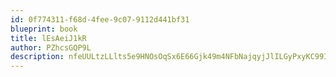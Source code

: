 ```yaml
---
id: 0f774311-f68d-4fee-9c07-9112d441bf31
blueprint: book
title: lEsAeiJ1kR
author: PZhcsGQP9L
description: nfeUULtzLLlts5e9HNOsOqSx6E66Gjk49m4NFbNajqyjJlILGyPxyKC99IVFRtQTmYj27BuKwui6JtExLYHzkT0Dy87zwveD38IF
---
```

